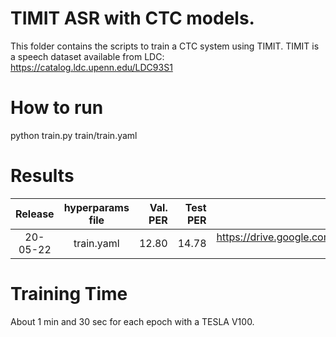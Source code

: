# TIMIT ASR with CTC models.
This folder contains the scripts to train a CTC system using TIMIT.
TIMIT is a speech dataset available from LDC: https://catalog.ldc.upenn.edu/LDC93S1

# How to run
python train.py train/train.yaml

# Results
| Release | hyperparams file | Val. PER | Test PER | Model link | GPUs |
|:-------------:|:---------------------------:| -----:| -----:| --------:| :-----------:|
| 20-05-22 | train.yaml |  12.80 | 14.78 | https://drive.google.com/drive/folders/1OhBOTfC34PaOuiLIUjEBP1JmmlBTxJ8D?usp=sharing | 1xV100 16GB |

# Training Time
About 1 min and 30 sec for each epoch with a TESLA V100.

